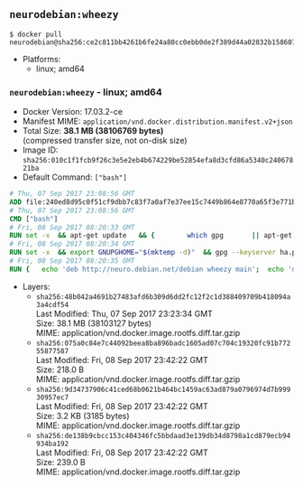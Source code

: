 ## `neurodebian:wheezy`

```console
$ docker pull neurodebian@sha256:ce2c811bb4261b6fe24a80cc0ebb0de2f389d44a02832b158607dc6300057e97
```

-	Platforms:
	-	linux; amd64

### `neurodebian:wheezy` - linux; amd64

-	Docker Version: 17.03.2-ce
-	Manifest MIME: `application/vnd.docker.distribution.manifest.v2+json`
-	Total Size: **38.1 MB (38106769 bytes)**  
	(compressed transfer size, not on-disk size)
-	Image ID: `sha256:010c1f1fcb9f26c3e5e2eb4b674229be52854efa8d3cfd86a5340c24067821ba`
-	Default Command: `["bash"]`

```dockerfile
# Thu, 07 Sep 2017 23:08:56 GMT
ADD file:240ed8d95c0f51cf9dbb7c83f7a0af7e37ee15c7449b864e8770a65f3e771b86 in / 
# Thu, 07 Sep 2017 23:08:56 GMT
CMD ["bash"]
# Fri, 08 Sep 2017 08:20:33 GMT
RUN set -x 	&& apt-get update 	&& { 		which gpg 		|| apt-get install -y --no-install-recommends gnupg2 		|| apt-get install -y --no-install-recommends gnupg 	; } 	&& { 		gpg --version | grep -q '^gpg (GnuPG) 1\.' 		|| apt-get install -y --no-install-recommends dirmngr 	; } 	&& rm -rf /var/lib/apt/lists/*
# Fri, 08 Sep 2017 08:20:34 GMT
RUN set -x 	&& export GNUPGHOME="$(mktemp -d)" 	&& gpg --keyserver ha.pool.sks-keyservers.net --recv-keys DD95CC430502E37EF840ACEEA5D32F012649A5A9 	&& gpg --export DD95CC430502E37EF840ACEEA5D32F012649A5A9 > /etc/apt/trusted.gpg.d/neurodebian.gpg 	&& rm -rf "$GNUPGHOME" 	&& apt-key list | grep neurodebian
# Fri, 08 Sep 2017 08:20:35 GMT
RUN { 	echo 'deb http://neuro.debian.net/debian wheezy main'; 	echo 'deb http://neuro.debian.net/debian data main'; 	echo '#deb-src http://neuro.debian.net/debian-devel wheezy main'; } > /etc/apt/sources.list.d/neurodebian.sources.list
```

-	Layers:
	-	`sha256:48b042a4691b27483afd6b309d6dd2fc12f2c1d388409709b418094a3a4cdf54`  
		Last Modified: Thu, 07 Sep 2017 23:23:34 GMT  
		Size: 38.1 MB (38103127 bytes)  
		MIME: application/vnd.docker.image.rootfs.diff.tar.gzip
	-	`sha256:075a0c84e7c44092beea8ba896badc1605ad07c704c19320fc91b77255877587`  
		Last Modified: Fri, 08 Sep 2017 23:42:22 GMT  
		Size: 218.0 B  
		MIME: application/vnd.docker.image.rootfs.diff.tar.gzip
	-	`sha256:9d34737906c41ced68b0621b464bc1459ac63ad879a0796974d7b99930957ec7`  
		Last Modified: Fri, 08 Sep 2017 23:42:22 GMT  
		Size: 3.2 KB (3185 bytes)  
		MIME: application/vnd.docker.image.rootfs.diff.tar.gzip
	-	`sha256:de138b9cbcc153c404346fc5bbdaad3e139db34d8798a1cd879ecb94934ba192`  
		Last Modified: Fri, 08 Sep 2017 23:42:22 GMT  
		Size: 239.0 B  
		MIME: application/vnd.docker.image.rootfs.diff.tar.gzip
